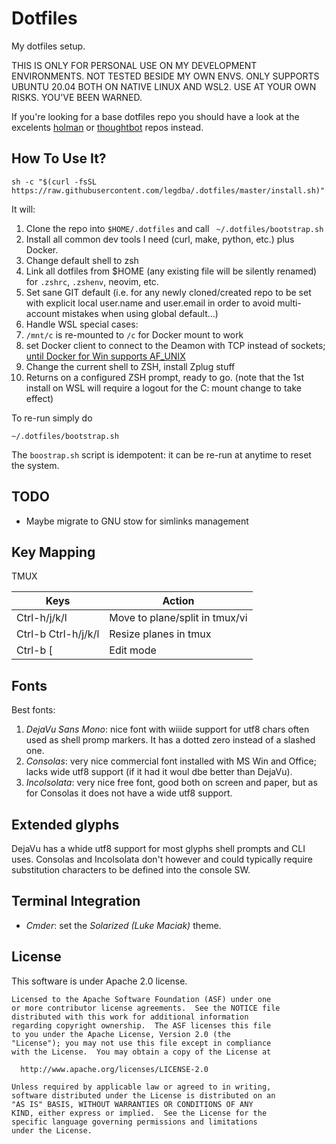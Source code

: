# Dotfiles

My dotfiles setup.

THIS IS ONLY FOR PERSONAL USE ON MY DEVELOPMENT ENVIRONMENTS. NOT TESTED
BESIDE MY OWN ENVS. ONLY SUPPORTS UBUNTU 20.04 BOTH ON NATIVE
LINUX AND WSL2. USE AT YOUR OWN RISKS. YOU'VE BEEN WARNED.

If you're looking for a base dotfiles repo you should have a look at the
excelents [holman](https://github.com/holman/dotfiles/) or
[thoughtbot](https://github.com/thoughtbot/dotfiles) repos instead.


## How To Use It?

```shell
sh -c "$(curl -fsSL https://raw.githubusercontent.com/legdba/.dotfiles/master/install.sh)"
```

It will:

1. Clone the repo into `$HOME/.dotfiles` and call ` ~/.dotfiles/bootstrap.sh`
1. Install all common dev tools I need (curl, make, python, etc.) plus Docker.
1. Change default shell to zsh
1. Link all dotfiles from $HOME (any existing file will be silently renamed)
   for `.zshrc`, `.zshenv`, neovim, etc.
1. Set sane GIT default (i.e. for any newly cloned/created repo to be set with
   explicit local user.name and user.email in order to avoid multi-account
   mistakes when using global default...)
1. Handle WSL special cases:
  1. `/mnt/c` is re-mounted to `/c` for Docker mount to work
  2. set Docker client to connect to the Deamon with TCP instead of sockets;
     [until Docker for Win supports AF_UNIX](https://github.com/docker/for-win/issues/1954)
1. Change the current shell to ZSH, install Zplug stuff
1. Returns on a configured ZSH prompt, ready to go. (note that the 1st install
   on WSL will require a logout for the C: mount change to take effect)

To re-run simply do

```shell
~/.dotfiles/bootstrap.sh
```

The `boostrap.sh` script is idempotent: it can be re-run at anytime to reset the
system.


## TODO

* Maybe migrate to GNU stow for simlinks management


## Key Mapping

TMUX

| Keys                 | Action                                               |
|----------------------|------------------------------------------------------|
| Ctrl-h/j/k/l         | Move to plane/split in tmux/vi                       |
| Ctrl-b Ctrl-h/j/k/l  | Resize planes in tmux                                |
| Ctrl-b [             | Edit mode                                            |


## Fonts

Best fonts:

1. _DejaVu Sans Mono_: nice font with wiiide support for utf8 chars often used
   as shell promp markers. It has a dotted zero instead of a slashed one.
2. _Consolas_: very nice commercial font installed with MS Win and Office; lacks
   wide utf8 support (if it had it woul dbe better than DejaVu).
3. _Incolsolata_: very nice free font, good both on screen and paper, but as for
   Consolas it does not have a wide utf8 support.


## Extended glyphs

DejaVu has a whide utf8 support for most glyphs shell prompts and CLI uses.
Consolas and Incolsolata don't however and could typically require substitution
characters to be defined into the console SW.


## Terminal Integration

* _Cmder_: set the _Solarized (Luke Maciak)_ theme.


## License

This software is under Apache 2.0 license.
```
Licensed to the Apache Software Foundation (ASF) under one
or more contributor license agreements.  See the NOTICE file
distributed with this work for additional information
regarding copyright ownership.  The ASF licenses this file
to you under the Apache License, Version 2.0 (the
"License"); you may not use this file except in compliance
with the License.  You may obtain a copy of the License at

  http://www.apache.org/licenses/LICENSE-2.0

Unless required by applicable law or agreed to in writing,
software distributed under the License is distributed on an
"AS IS" BASIS, WITHOUT WARRANTIES OR CONDITIONS OF ANY
KIND, either express or implied.  See the License for the
specific language governing permissions and limitations
under the License.
```

